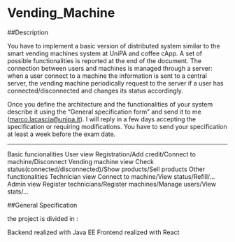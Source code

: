 # Vending_Machine

##Description 

You have to implement a basic version of distributed system similar to the smart vending machines system at UniPA and coffee cApp. A set of possible functionalities is reported at the end of the document.
The connection between users and machines is managed through a server: when a user connect to a machine the information is sent to a central server, the vending machine periodically request to the server if a user has connected/disconnected and changes its status accordingly.

Once you define the architecture and the functionalities of your system describe it using the “General specification form” and send it to me (marco.lacascia@unipa.it). I will reply in a few days accepting the specification or requiring modifications.
You have to send your specification at least a week before the exam date.

--------------------------------------------------

Basic funcionalities
	User view
		Registration/Add credit/Connect to machine/Disconnect
	Vending machine view
		Check status(connected/disconnected)/Show products/Sell products
Other functionalities
	Technician view
Connect to machine/View status/Refill/…
	Admin view
		Register technicians/Register machines/Manage users/View stats/…
    
##General Specification 

the project is divided in :

Backend realized with Java EE 
Frontend realized with React
